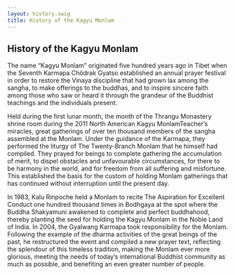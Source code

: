```yaml
---
layout: history.swig
title: History of the Kagyu Monlam
---
```


## History of the Kagyu Monlam

The name “Kagyu Monlam” originated five hundred years ago in Tibet when the Seventh Karmapa Chödrak Gyatso established an annual prayer festival in order to restore the Vinaya discipline that had grown lax among the sangha, to make offerings to the buddhas, and to inspire sincere faith among those who saw or heard it through the grandeur of the Buddhist teachings and the individuals present. 

Held during the first lunar month, the month of the Thrangu Monastery shrine room during the 2011 North American Kagyu MonlamTeacher’s miracles, great gatherings of over ten thousand members of the sangha assembled at the Monlam. Under the guidance of the Karmapa, they performed the liturgy of The Twenty-Branch Monlam that he himself had compiled. They prayed for beings to complete gathering the accumulation of merit, to dispel obstacles and unfavourable circumstances, for there to be harmony in the world, and for freedom from all suffering and misfortune. This established the basis for the custom of holding Monlam gatherings that has continued without interruption until the present day.

In 1983, Kalu Rinpoche held a Monlam to recite The Aspiration for Excellent Conduct one hundred thousand times in Bodhgaya at the spot where the Buddha Shakyamuni awakened to complete and perfect buddhahood, thereby planting the seed for holding the Kagyu Monlam in the Noble Land of India. In 2004, the Gyalwang Karmapa took responsibility for the Monlam. Following the example of the dharma activities of the great beings of the past, he restructured the event and compiled a new prayer text, reflecting the splendour of this timeless tradition, making the Monlam ever more glorious, meeting the needs of today’s international Buddhist community as much as possible, and benefiting an even greater number of people.
